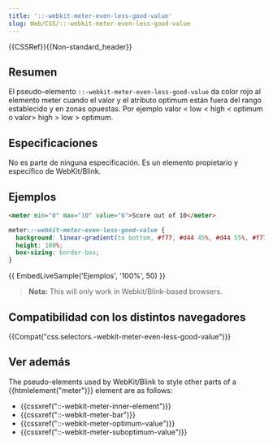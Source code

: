 ```yaml
---
title: '::-webkit-meter-even-less-good-value'
slug: Web/CSS/::-webkit-meter-even-less-good-value
---
```


{{CSSRef}}{{Non-standard_header}}

## Resumen

El pseudo-elemento `::-webkit-meter-even-less-good-value` da color rojo al elemento meter cuando el valor y el atributo optimum están fuera del rango establecido y en zonas opuestas. Por ejemplo valor < low < high < optimum o valor> high > low > optimum.

## Especificaciones

No es parte de ninguna especificación. Es un elemento propietario y específico de WebKit/Blink.

## Ejemplos

```html
<meter min="0" max="10" value="6">Score out of 10</meter>
```

```css
meter::-webkit-meter-even-less-good-value {
  background: linear-gradient(to bottom, #f77, #d44 45%, #d44 55%, #f77);
  height: 100%;
  box-sizing: border-box;
}
```

{{ EmbedLiveSample('Ejemplos', '100%', 50) }}

> **Nota:** This will only work in Webkit/Blink-based browsers.

## Compatibilidad con los distintos navegadores

{{Compat("css.selectors.-webkit-meter-even-less-good-value")}}

## Ver además

The pseudo-elements used by WebKit/Blink to style other parts of a {{htmlelement("meter")}} element are as follows:

- {{cssxref("::-webkit-meter-inner-element")}}
- {{cssxref("::-webkit-meter-bar")}}
- {{cssxref("::-webkit-meter-optimum-value")}}
- {{cssxref("::-webkit-meter-suboptimum-value")}}
